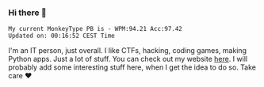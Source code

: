 ### Hi there 👋
<!-- PB START -->
```
My current MonkeyType PB is - WPM:94.21 Acc:97.42
Updated on: 00:16:52 CEST Time
```
<!-- PB END -->
I'm an IT person, just overall. I like CTFs, hacking, coding games, making Python apps. Just a lot of stuff.
You can check out my website [here](https://skill3472.github.io/).
I will probably add some interesting stuff here, when I get the idea to do so. Take care ❤️
